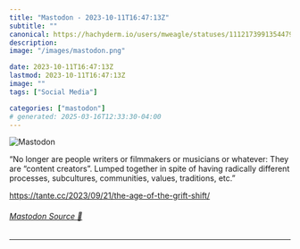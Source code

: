 ```yaml
---
title: "Mastodon - 2023-10-11T16:47:13Z"
subtitle: ""
canonical: https://hachyderm.io/users/mweagle/statuses/111217399135447965
description:
image: "/images/mastodon.png"

date: 2023-10-11T16:47:13Z
lastmod: 2023-10-11T16:47:13Z
image: ""
tags: ["Social Media"]

categories: ["mastodon"]
# generated: 2025-03-16T12:33:30-04:00
---
```

![Mastodon](/images/mastodon.png)

<p>“No longer are people writers or filmmakers or musicians or whatever: They are “content creators”. Lumped together in spite of having radically different processes, subcultures, communities, values, traditions, etc.”</p><p><a href="https://tante.cc/2023/09/21/the-age-of-the-grift-shift/" target="_blank" rel="nofollow noopener noreferrer" translate="no"><span class="invisible">https://</span><span class="ellipsis">tante.cc/2023/09/21/the-age-of</span><span class="invisible">-the-grift-shift/</span></a></p>


###### [Mastodon Source 🐘](https://hachyderm.io/@mweagle/111217399135447965)

___
